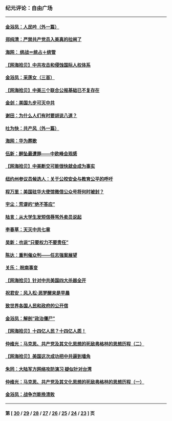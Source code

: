 ### 纪元评论：自由广场
---
#### [金浴凤：人民吟（外一篇）](../../pages/nsc993/n12416567.md) 
#### [郑纯清：严禁共产党员入美真的拉闸了](../../pages/nsc993/n12416550.md) 
#### [海网： 统战＝统占＋统管](../../pages/nsc993/n12416404.md) 
#### [【网海拾贝】中共攻击和侵蚀国际人权体系](../../pages/nsc993/n12416250.md) 
#### [金浴凤：采莲女（三首）](../../pages/nsc993/n12415517.md) 
#### [【网海拾贝】中美三个联合公报基础已不复存在](../../pages/nsc993/n12415054.md) 
#### [金剑：美国九步可灭中共](../../pages/nsc993/n12413183.md) 
#### [谢田：为什么人们有时要胡说八道？](../../pages/nsc993/n12411861.md) 
#### [吐为快：共产风（外一篇）](../../pages/nsc993/n12411761.md) 
#### [海网：华为葬歌](../../pages/nsc993/n12410381.md) 
#### [伍新：醉坠最遭罪——中欧峰会观感](../../pages/nsc993/n12410364.md) 
#### [【网海拾贝】中美断交可能很快就会成为事实](../../pages/nsc993/n12409495.md) 
#### [纽约州参议员候选人：关于公校安全与教育公平的呼吁](../../pages/nsc993/n12409228.md) 
#### [程万里：美国驻华大使馆微信公众号将何时被封？](../../pages/nsc993/n12407397.md) 
#### [宇尘：荒谬的“绝不答应”](../../pages/nsc993/n12407360.md) 
#### [陆言：从大学生发短信辱骂外卖员说起](../../pages/nsc993/n12407285.md) 
#### [李春草：天灭中共七章](../../pages/nsc993/n12406988.md) 
#### [吴新：也说“只要权力不要责任”](../../pages/nsc993/n12406966.md) 
#### [陈达：重判催众判——任志强案展望](../../pages/nsc993/n12404540.md) 
#### [关乐： 皖南事变](../../pages/nsc993/n12404288.md) 
#### [【网海拾贝】针对中共美国四大杀器全开](../../pages/nsc993/n12404172.md) 
#### [祝君安：风入松‧恶梦醒来是早晨](../../pages/nsc993/n12401953.md) 
#### [致世界各国人民和政府的公开信](../../pages/nsc993/n12401824.md) 
#### [金浴凤：解剖“政治僵尸”](../../pages/nsc993/n12401808.md) 
#### [【网海拾贝】十四亿人民？十四亿人质！](../../pages/nsc993/n12401708.md) 
#### [仲维光：马克思、共产党及其文化思想的死敌弗格林的思想历程（二）](../../pages/nsc993/n12399107.md) 
#### [【网海拾贝】美国这次成功把中共逼到墙角](../../pages/nsc993/n12400173.md) 
#### [朱同：大陆军方网络攻防演习 疑似针对台湾](../../pages/nsc993/n12399868.md) 
#### [仲维光：马克思、共产党及其文化思想的死敌弗格林的思想历程（一）](../../pages/nsc993/n12398341.md) 
#### [金浴凤：战争岂能挽溃败](../../pages/nsc993/n12398855.md) 

---
#### 第 [ [30](./30.md) / [29](./29.md) / [28](./28.md) / [27](./27.md) / [26](./26.md) / [25](./25.md) / [24](./24.md) / [23](./23.md) ] 页
